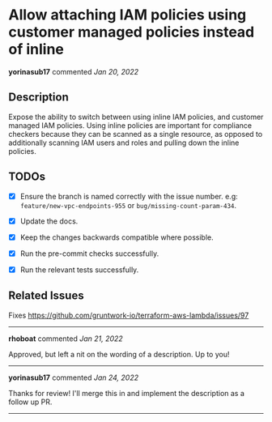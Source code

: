 # Allow attaching IAM policies using customer managed policies instead of inline

**yorinasub17** commented *Jan 20, 2022*

<!--
  Have any questions? Check out the contributing docs at https://docs.gruntwork.io/guides/contributing/, or
  ask in this Pull Request and a Gruntwork core maintainer will be happy to help :)
  Note: Remember to add '[WIP]' to the beginning of the title if this PR is still a work-in-progress.
-->

## Description

<!-- Write a brief description of the changes introduced by this PR -->
Expose the ability to switch between using inline IAM policies, and customer managed IAM policies. Using inline policies are important for compliance checkers because they can be scanned as a single resource, as opposed to additionally scanning IAM users and roles and pulling down the inline policies.


## TODOs

- [x] Ensure the branch is named correctly with the issue number. e.g: `feature/new-vpc-endpoints-955` or `bug/missing-count-param-434`.
- [x] Update the docs.
- [x] Keep the changes backwards compatible where possible.
- [x] Run the pre-commit checks successfully.
- [x] Run the relevant tests successfully.


## Related Issues

<!--
  Link to the issue that is fixed by this PR (if there is one)
  e.g. Fixes #1234

  Link to an issue that is partially addressed by this PR (if there are any)
  e.g. Addresses #1234

  Link to related issues (if there are any)
  e.g. Related to #1234
-->
Fixes https://github.com/gruntwork-io/terraform-aws-lambda/issues/97
<br />
***


**rhoboat** commented *Jan 21, 2022*

Approved, but left a nit on the wording of a description. Up to you!
***

**yorinasub17** commented *Jan 24, 2022*

Thanks for review! I'll merge this in and implement the description as a follow up PR.
***

